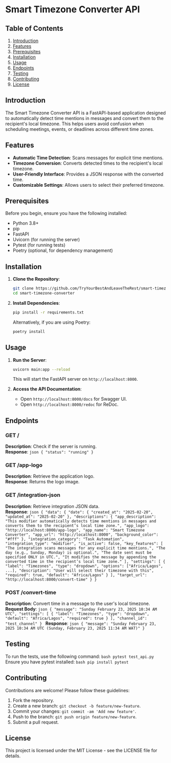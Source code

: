 # Smart Timezone Converter API

## Table of Contents
1. [Introduction](#introduction)
2. [Features](#features)
3. [Prerequisites](#prerequisites)
4. [Installation](#installation)
5. [Usage](#usage)
6. [Endpoints](#endpoints)
7. [Testing](#testing)
8. [Contributing](#contributing)
9. [License](#license)

## Introduction
The Smart Timezone Converter API is a FastAPI-based application designed to automatically detect time mentions in messages and convert them to the recipient's local timezone. This helps users avoid confusion when scheduling meetings, events, or deadlines across different time zones.

## Features
- **Automatic Time Detection**: Scans messages for explicit time mentions.
- **Timezone Conversion**: Converts detected times to the recipient's local timezone.
- **User-Friendly Interface**: Provides a JSON response with the converted time.
- **Customizable Settings**: Allows users to select their preferred timezone.

## Prerequisites
Before you begin, ensure you have the following installed:
- Python 3.8+
- pip
- FastAPI
- Uvicorn (for running the server)
- Pytest (for running tests)
- Poetry (optional, for dependency management)

## Installation
1. **Clone the Repository**:
    ```bash
    git clone https://github.com/TryYourBestAndLeaveTheRest/smart-timezone-converter.git
    cd smart-timezone-converter
    ```
2. **Install Dependencies**:
    ```bash
    pip install -r requirements.txt
    ```
    Alternatively, if you are using Poetry:
    ```bash
    poetry install
    ```

## Usage
1. **Run the Server**:
    ```bash
    uvicorn main:app --reload
    ```
    This will start the FastAPI server on `http://localhost:8000`.

2. **Access the API Documentation**:
    - Open `http://localhost:8000/docs` for Swagger UI.
    - Open `http://localhost:8000/redoc` for ReDoc.

## Endpoints

### GET /
**Description**: Check if the server is running.  
**Response**:
    ```json
    {
      "status": "running"
    }
    ```

### GET /app-logo
**Description**: Retrieve the application logo.  
**Response**: Returns the logo image.

### GET /integration-json
**Description**: Retrieve integration JSON data.  
**Response**:
    ```json
    {
      "data": {
         "date": {
            "created_at": "2025-02-20",
            "updated_at": "2025-02-20"
         },
         "descriptions": {
            "app_description": "This modifier automatically detects time mentions in messages and converts them to the recipient’s local time zone.",
            "app_logo": "http://localhost:8000/app-logo",
            "app_name": "Smart Timezone Converter",
            "app_url": "http://localhost:8000",
            "background_color": "#fff"
         },
         "integration_category": "Task Automation",
         "integration_type": "modifier",
         "is_active": false,
         "key_features": [
            "The integration scans messages for any explicit time mentions.",
            "The day (e.g., Sunday, Monday) is optional.",
            "The date sent must be specified ONLY in UTC.",
            "It modifies the message by appending the converted time in the recipient’s local time zone."
         ],
         "settings": [
            {
              "label": "Timezones",
              "type": "dropdown",
              "options": ["Africa/Lagos", ...],
              "description": "User will select their timezone with this",
              "required": true,
              "default": "Africa/Lagos"
            }
         ],
         "target_url": "http://localhost:8000/convert-time"
      }
    }
    ```

### POST /convert-time
**Description**: Convert time in a message to the user's local timezone.  
**Request Body**:
    ```json
    {
      "message": "Sunday February 23, 2025 10:34 AM UTC",
      "settings": [
         {
            "label": "Timezones",
            "type": "dropdown",
            "default": "Africa/Lagos",
            "required": true
         }
      ],
      "channel_id": "test_channel"
    }
    ```
**Response**:
    ```json
    {
      "message": "Sunday February 23, 2025 10:34 AM UTC (Sunday, February 23, 2025 11:34 AM WAT)"
    }
    ```

## Testing
To run the tests, use the following command:
    ```bash
    pytest test_api.py
    ```
Ensure you have pytest installed:
    ```bash
    pip install pytest
    ```

## Contributing
Contributions are welcome! Please follow these guidelines:
1. Fork the repository.
2. Create a new branch: `git checkout -b feature/new-feature`.
3. Commit your changes: `git commit -am 'Add new feature'`.
4. Push to the branch: `git push origin feature/new-feature`.
5. Submit a pull request.

## License
This project is licensed under the MIT License - see the LICENSE file for details.